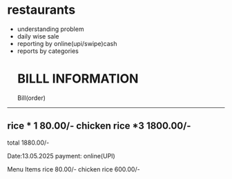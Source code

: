 # restaurants
- understanding problem
- daily wise sale
- reporting by online(upi/swipe)cash
- reports by categories
   # BILLL INFORMATION
  Bill(order)
-------------------
rice * 1            80.00/-
chicken rice *3     1800.00/-
---------------------------
total               1880.00/-
 
Date:13.05.2025
payment: online(UPI) 

Menu Items
rice               80.00/-
chicken rice       600.00/-

